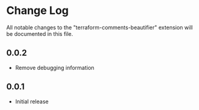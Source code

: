 # Change Log
All notable changes to the "terraform-comments-beautifier" extension will be documented in this file.

## 0.0.2
- Remove debugging information

## 0.0.1
- Initial release